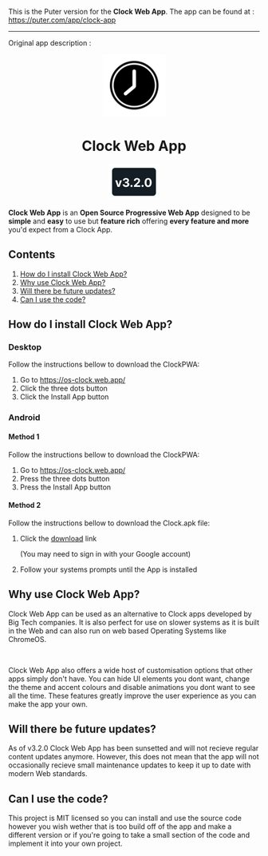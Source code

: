 This is the Puter version for the **Clock Web App**.
The app can be found at : https://puter.com/app/clock-app
***
Original app description :

<p align="center"><img width="125" src="public/media/icons/ReadMeIcon.svg"></p>
<h1 align="center"><b>Clock Web App</b></h1>
<p align="center"><a href="https://github.com/dwpery/ClockWebApp/releases"><img src="public/media/icons/VersionIcon.svg"></a></p>
<p><b>Clock Web App</b> is an <b>Open Source Progressive Web App</b> designed to be <b>simple</b> and <b>easy</b> to use but <b>feature rich</b> offering <b>every feature and more</b> you'd expect from a Clock App.</p>
<h2>Contents</h2>
<ol>
<li><a href="#1">How do I install Clock Web App?</a></li>
<li><a href="#2">Why use Clock Web App?</a></li>
<li><a href="#3">Will there be future updates?</a></li>
<li><a href="#4">Can I use the code?</a></li>
</ol>
<h2 id="1">How do I install Clock Web App?</h2>
<h3>Desktop</h3>
<p>Follow the instructions bellow to download the ClockPWA:</p>
<ol>
<li>Go to <a href="https://os-clock.web.app/">https://os-clock.web.app/</a></li>
<li>Click the three dots button</li>
<li>Click the Install App button</li>
</ol>
<h3>Android</h3>
<h4>Method 1</h4>
<p>Follow the instructions bellow to download the ClockPWA:</p>
<ol>
<li>Go to <a href="https://os-clock.web.app/">https://os-clock.web.app/</a></li>
<li>Press the three dots button</li>
<li>Press the Install App button</li>
</ol>
<h4>Method 2</h4>
<p>Follow the instructions bellow to download the Clock.apk file:</p>
<ol>
<li>Click the <a href="https://drive.google.com/u/0/uc?id=16VpLBZUMnh4tvo7MQJ0ul6Ev_5NbC2tD&export=download">download</a> link</li>
<p>(You may need to sign in with your Google account)</p>
<li>Follow your systems prompts until the App is installed</li>
</ol>
<h2 id="2">Why use Clock Web App?</h2>
<p>Clock Web App can be used as an alternative to Clock apps developed by Big Tech companies. It is also perfect for use on slower systems as it is built in the Web and can also run on web based Operating Systems like ChromeOS.</p><br>
<p>Clock Web App also offers a wide host of customisation options that other apps simply don't have. You can hide UI elements you dont want, change the theme and accent colours and disable animations you dont want to see all the time. These features greatly improve the user experience as you can make the app your own.</p>
<h2 id="3">Will there be future updates?</h2>
<p>As of v3.2.0 Clock Web App has been sunsetted and will not recieve regular content updates anymore. However, this does not mean that the app will not occasionally recieve small maintenance updates to keep it up to date with modern Web standards.</p>
<h2 id="4">Can I use the code?</h2>
<p>This project is MIT licensed so you can install and use the source code however you wish wether that is too build off of the app and make a different version or if you're going to take a small section of the code and implement it into your own project.</p>

